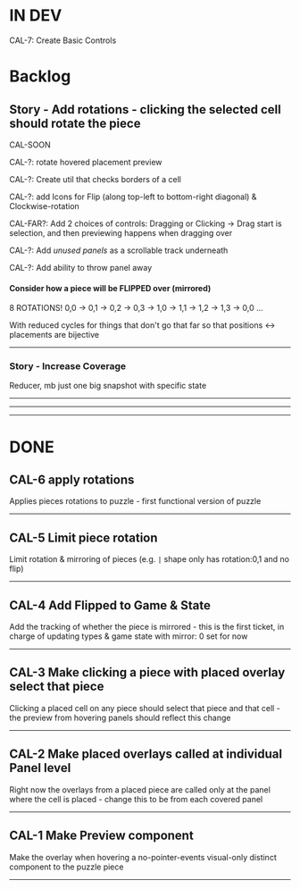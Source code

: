 # IN DEV

CAL-7: Create Basic Controls

# Backlog

## Story - Add rotations - clicking the selected cell should rotate the piece

CAL-SOON

CAL-?: rotate hovered placement preview

CAL-?: Create util that checks borders of a cell

CAL-?: add Icons for Flip (along top-left to bottom-right diagonal) & Clockwise-rotation

CAL-FAR?: Add 2 choices of controls: Dragging or Clicking
-> Drag start is selection, and then previewing happens when dragging over

CAL-?: Add _unused panels_ as a scrollable track underneath

CAL-?: Add ability to throw panel away

#### Consider how a piece will be FLIPPED over (mirrored)

8 ROTATIONS! 0,0 -> 0,1 -> 0,2 -> 0,3 -> 1,0 -> 1,1 -> 1,2 -> 1,3 -> 0,0 ...

With reduced cycles for things that don't go that far so that positions <-> placements are bijective

---

### Story - Increase Coverage

Reducer, mb just one big snapshot with specific state

---

---

---

# DONE

## CAL-6 apply rotations

Applies pieces rotations to puzzle - first functional version of puzzle

---

## CAL-5 Limit piece rotation

Limit rotation & mirroring of pieces (e.g. `|` shape only has rotation:0,1 and no flip)

---

## CAL-4 Add Flipped to Game & State

Add the tracking of whether the piece is mirrored - this is the first ticket, in charge of updating types & game state with mirror: 0 set for now

---

## CAL-3 Make clicking a piece with placed overlay select that piece

Clicking a placed cell on any piece should select that piece and that cell - the preview from hovering panels should reflect this change

---

## CAL-2 Make placed overlays called at individual Panel level

Right now the overlays from a placed piece are called only at the panel where the cell is placed - change this to be from each covered panel

---

## CAL-1 Make Preview component

Make the overlay when hovering a no-pointer-events visual-only distinct component to the puzzle piece

---
